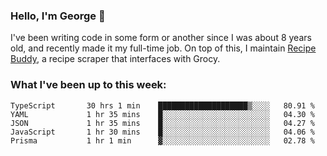 ### Hello, I'm George 👋

I've been writing code in some form or another since I was about 8 years old, and recently made it my full-time job. On top of this, I maintain [Recipe Buddy](https://github.com/georgegebbett/recipe-buddy), a recipe scraper that interfaces with Grocy.  

<!--
**georgegebbett/georgegebbett** is a ✨ _special_ ✨ repository because its `README.md` (this file) appears on your GitHub profile.

Here are some ideas to get you started:

- 🔭 I’m currently working on ...
- 🌱 I’m currently learning ...
- 👯 I’m looking to collaborate on ...
- 🤔 I’m looking for help with ...
- 💬 Ask me about ...
- 📫 How to reach me: ...
- 😄 Pronouns: ...
- ⚡ Fun fact: ...
-->

### What I've been up to this week:
<!--START_SECTION:waka-->

```text
TypeScript       30 hrs 1 min    ████████████████████▒░░░░   80.91 %
YAML             1 hr 35 mins    █░░░░░░░░░░░░░░░░░░░░░░░░   04.30 %
JSON             1 hr 35 mins    █░░░░░░░░░░░░░░░░░░░░░░░░   04.27 %
JavaScript       1 hr 30 mins    █░░░░░░░░░░░░░░░░░░░░░░░░   04.06 %
Prisma           1 hr 1 min      ▓░░░░░░░░░░░░░░░░░░░░░░░░   02.78 %
```

<!--END_SECTION:waka-->
